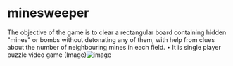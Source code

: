 # minesweeper
The objective of the game is to clear a rectangular board containing hidden "mines" or bombs without detonating any of them, with help from clues about the number of neighbouring mines in each field.  • It is single player puzzle video game 
(Image)![image](https://user-images.githubusercontent.com/83871515/193422525-518e2595-03d4-42cf-a145-783a373955e2.png)
